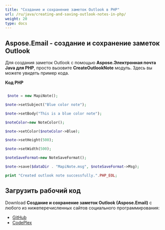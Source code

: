 ```yaml
---
title: "Создание и сохранение заметок Outlook в PHP"
url: /ru/java/creating-and-saving-outlook-notes-in-php/
weight: 20
type: docs
---
```


## **Aspose.Email - создание и сохранение заметок Outlook**
Для создания заметок Outlook с помощью **Aspose.Электронная почта Java для PHP**, просто вызовите **CreateOutlookNote** модуль. Здесь вы можете увидеть пример кода.

**Код PHP**

``` php

 $note = new MapiNote();

$note->setSubject("Blue color note");

$note->setBody("This is a blue color note");

$noteColor=new NoteColor();

$note->setColor($noteColor->Blue);

$note->setHeight(500);

$note->setWidth(500);

$noteSaveFormat=new NoteSaveFormat();

$note->save($dataDir . "MapiNote.msg", $noteSaveFormat->Msg);

print "Created outlook note successfully.".PHP_EOL;

```
## **Загрузить рабочий код**
Download **Создание и сохранение заметок Outlook (Aspose.Email)** с любого из нижеперечисленных сайтов социального программирования:

- [GitHub](https://github.com/aspose-email/Aspose.Email-for-Java/blob/master/Plugins/Aspose_Email_Java_for_PHP/src/aspose/email/ProgrammingOutlook/WorkingWithOutlookMessageFiles/CreateOutlookNote.php)
- [CodePlex](https://archive.codeplex.com/?p=asposeemailjavaphp#src/aspose/email/ProgrammingOutlook/WorkingWithOutlookMessageFiles/CreateOutlookNote.php)
